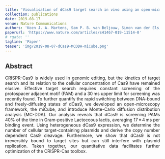 ```yaml
---
title: 'Visualisation of dCas9 target search in vivo using an open-microscopy framework'
collection: publications
date: 2019-08-17
venue: Nature Communications
authors: 'Koen J. A. Martens, Sam P. B. van Beljouw, Simon van der Els, Jochem N. A. Vink, Sander Baas, George A. Vogelaar, Stan J. J. Brouns, Peter van Baarlen, Michiel Kleerebezem & Johannes Hohlbein'
paperurl: 'https://www.nature.com/articles/s41467-019-11514-0'
# rgate: ''
tagline: 'Paper'
teaser: 'img/2019-08-07-dCas9-MCDDA-miCube.png'
---
```


<h2> Abstract </h2>
<p align= "justify">
CRISPR-Cas9 is widely used in genomic editing, but the kinetics of target search and its relation to the cellular concentration of Cas9 have remained elusive. Effective target search requires constant screening of the protospacer adjacent motif (PAM) and a 30 ms upper limit for screening was recently found. To further quantify the rapid switching between DNA-bound and freely-diffusing states of dCas9, we developed an open-microscopy framework, the miCube, and introduce Monte-Carlo diffusion distribution analysis (MC-DDA). Our analysis reveals that dCas9 is screening PAMs 40% of the time in Gram-positive Lactoccous lactis, averaging 17 ± 4 ms per binding event. Using heterogeneous dCas9 expression, we determine the number of cellular target-containing plasmids and derive the copy number dependent Cas9 cleavage. Furthermore, we show that dCas9 is not irreversibly bound to target sites but can still interfere with plasmid replication. Taken together, our quantitative data facilitates further optimization of the CRISPR-Cas toolbox.